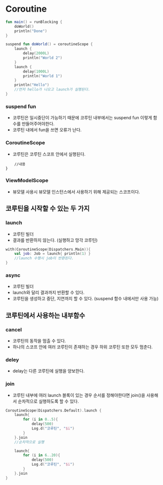 # Coroutine

```kt
fun main() = runBlocking {
    doWorld()
    println("Done")
}

suspend fun doWorld() = coroutineScope {
    launch {
        delay(2000L)
        println("World 2")
    }
    launch {
        delay(1000L)
        println("World 1")
    }
    println("Hello")
    //먼저 hello가 나오고 launch가 실행된다.
}
```

### suspend fun 
- 코루틴은 일시중단이 가능하기 때문에 코루틴 내부에서는 suspend fun 이렇게 함수를 만들어주어야한다.
- 코루틴 내에서 fun을 쓰면 오류가 난다.

### CoroutineScope
- 코루틴은 코루틴 스코프 안에서 실행된다.
```CoroutineScope.launch{
    //내용
}
```

### ViewModelScope
- 뷰모델 사용시 뷰모델 인스턴스에서 사용하기 위해 제공되는 스코프이다.

## 코루틴을 시작할 수 있는 두 가지

### launch
- 코루틴 빌더
- 결과를 반환하지 않는다. (실행하고 망각 코루틴)
```kt
with(CoroutineScope(Dispatchers.Main)){
    val job: Job = launch{ println(1) }
    //launch 수행시 job이 반환된다.
}
```

### async
- 코루틴 빌더
- launch와 달리 결과까지 반환할 수 있다.
- 코루틴을 생성하고 중단, 지연까지 할 수 있다. (suspend 함수 내에서만 사용 가능)

## 코루틴에서 사용하는 내부함수
### cancel
- 코루틴의 동작을 멈출 수 있다.
- 하나의 스코프 안에 여러 코루틴이 존재하는 경우 하위 코루틴 또한 모두 멈춘다.

### deley
- delay는 다른 코루틴에 실행을 양보한다.

### join
- 코루틴 내부에 여러 launch 블록이 있는 경우 순서를 정해야한다면 join()을 사용해서 순차적으로 실행하도록 할 수 있다.
```kt
CoroutineScope(Dispatchers.Default).launch {
    launch{
        for (i in 0..5){
            delay(500)
            Log.d("코루틴", "$i")
        }
    }.join
    //순차적으로 실행

    launch{
        for (i in 6..20){
            delay(500)
            Log.d("코루틴", "$i")
        }
    }.join
}
```